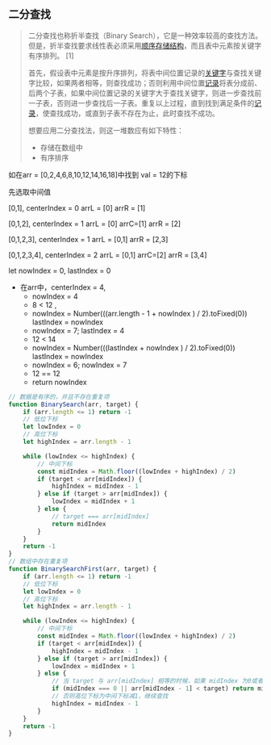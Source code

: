 ## 二分查找

>  二分查找也称折半查找（Binary Search），它是一种效率较高的查找方法。但是，折半查找要求线性表必须采用[顺序存储结构](https://baike.baidu.com/item/顺序存储结构/1347176?fromModule=lemma_inlink)，而且表中元素按关键字有序排列。 [1]  
>
>  首先，假设表中元素是按升序排列，将表中间位置记录的[关键字](https://baike.baidu.com/item/关键字?fromModule=lemma_inlink)与查找关键字比较，如果两者相等，则查找成功；否则利用中间位置[记录](https://baike.baidu.com/item/记录/1837758?fromModule=lemma_inlink)将表分成前、后两个子表，如果中间位置记录的关键字大于查找关键字，则进一步查找前一子表，否则进一步查找后一子表。重复以上过程，直到找到满足条件的[记录](https://baike.baidu.com/item/记录/1837758?fromModule=lemma_inlink)，使查找成功，或直到子表不存在为止，此时查找不成功。 
>
> 想要应用二分查找法，则这一堆数应有如下特性：
>
> - 存储在数组中
> - 有序排序

如在arr = [0,2,4,6,8,10,12,14,16,18]中找到  val = 12的下标

先选取中间值

[0,1], centerIndex = 0                      arrL = [0]                   				 arrR = [1]

[0,1,2], centerIndex = 1                   arrL = [0]         arrC=[1]            arrR = [2]

[0,1,2,3], centerIndex = 1                arrL = [0,1]                                arrR = [2,3]

[0,1,2,3,4], centerIndex = 2             arrL = [0,1]      arrC=[2]           arrR = [3,4]

let nowIndex = 0,     lastIndex = 0

* 在arr中，centerIndex = 4,
  * nowIndex = 4
  * 8 < 12 , 
  * nowIndex  = Number(((arr.length - 1 + nowIndex ) / 2).toFixed(0))        lastIndex = nowIndex  
  * nowIndex = 7;    lastIndex = 4
  * 12 < 14
  * nowIndex  = Number(((lastIndex  + nowIndex ) / 2).toFixed(0))             lastIndex = nowIndex  
  * nowIndex  = 6;    nowIndex = 7
  * 12 == 12
  * return nowIndex  

```js
// 数据是有序的，并且不存在重复项
function BinarySearch(arr, target) {
    if (arr.length <= 1) return -1
    // 低位下标
    let lowIndex = 0
    // 高位下标
    let highIndex = arr.length - 1

    while (lowIndex <= highIndex) {
        // 中间下标
        const midIndex = Math.floor((lowIndex + highIndex) / 2)
        if (target < arr[midIndex]) {
            highIndex = midIndex - 1
        } else if (target > arr[midIndex]) {
            lowIndex = midIndex + 1
        } else {
            // target === arr[midIndex]
            return midIndex
        }
    }
    return -1
}
// 数组中存在重复项
function BinarySearchFirst(arr, target) {
    if (arr.length <= 1) return -1
    // 低位下标
    let lowIndex = 0
    // 高位下标
    let highIndex = arr.length - 1

    while (lowIndex <= highIndex) {
        // 中间下标
        const midIndex = Math.floor((lowIndex + highIndex) / 2)
        if (target < arr[midIndex]) {
            highIndex = midIndex - 1
        } else if (target > arr[midIndex]) {
            lowIndex = midIndex + 1
        } else {
            // 当 target 与 arr[midIndex] 相等的时候，如果 midIndex 为0或者前一个数比 target 小那么就找到了第一个等于给定值的元素，直接返回
            if (midIndex === 0 || arr[midIndex - 1] < target) return midIndex
            // 否则高位下标为中间下标减1，继续查找
            highIndex = midIndex - 1
        }
    }
    return -1
}
```





